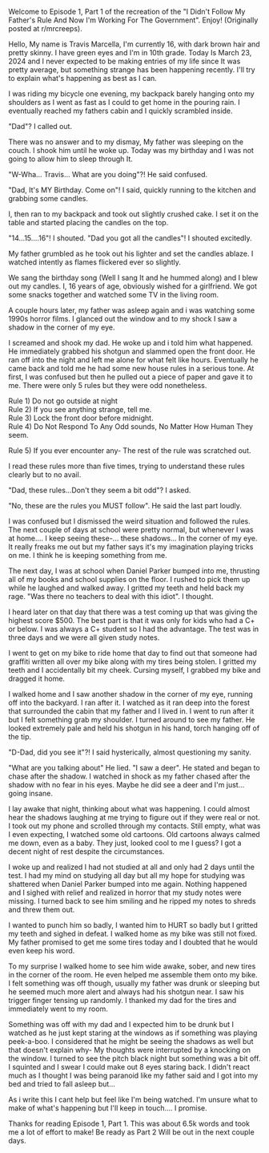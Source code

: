 Welcome to Episode 1, Part 1 of the recreation of the "I Didn't Follow My Father's Rule And Now I'm Working For The Government". Enjoy! (Originally posted at r/mrcreeps).

Hello, My name is Travis Marcella, I'm currently 16, with dark brown hair and pretty skinny. I have green eyes and I'm in 10th grade. Today Is March 23, 2024 and I never expected to be making entries of my life since It was pretty average, but something strange has been happening recently. I'll try to explain what's happening as best as I can.

I was riding my bicycle one evening, my backpack barely hanging onto my shoulders as I went as fast as I could to get home in the pouring rain. I eventually reached my fathers cabin and I quickly scrambled inside.

"Dad"? I called out.

There was no answer and to my dismay, My father was sleeping on the couch. I shook him until he woke up. Today was my birthday and I was not going to allow him to sleep through It.

"W-Wha... Travis... What are you doing"?! He said confused.

"Dad, It's MY Birthday. Come on"! I said, quickly running to the kitchen and grabbing some candles.

I, then ran to my backpack and took out slightly crushed cake. I set it on the table and started placing the candles on the top.

"14...15....16"! I shouted. "Dad you got all the candles"! I shouted excitedly.

My father grumbled as he took out his lighter and set the candles ablaze. I watched intently as flames flickered ever so slightly.

We sang the birthday song (Well I sang It and he hummed along) and I blew out my candles. I, 16 years of age, obviously wished for a girlfriend. We got some snacks together and watched some TV in the living room.

A couple hours later, my father was asleep again and i was watching some 1990s horror films. I glanced out the window and to my shock I saw a shadow in the corner of my eye.

I screamed and shook my dad. He woke up and i told him what happened. He immediately grabbed his shotgun and slammed open the front door. He ran off into the night and left me alone for what felt like hours. Eventually he came back and told me he had some new house rules in a serious tone. At first, I was confused but then he pulled out a piece of paper and gave it to me. There were only 5 rules but they were odd nonetheless.

Rule 1) Do not go outside at night  
Rule 2) If you see anything strange, tell me.  
Rule 3) Lock the front door before midnight.  
Rule 4) Do Not Respond To Any Odd sounds, No Matter How Human They seem.

Rule 5) If you ever encounter any- The rest of the rule was scratched out.

I read these rules more than five times, trying to understand these rules clearly but to no avail.

"Dad, these rules...Don't they seem a bit odd"? I asked.

"No, these are the rules you MUST follow". He said the last part loudly.

I was confused but I dismissed the weird situation and followed the rules. The next couple of days at school were pretty normal, but whenever I was at home.... I keep seeing these-... these shadows... In the corner of my eye. It really freaks me out but my father says it's my imagination playing tricks on me. I think he is keeping something from me.

The next day, I was at school when Daniel Parker bumped into me, thrusting all of my books and school supplies on the floor. I rushed to pick them up while he laughed and walked away. I gritted my teeth and held back my rage. "Was there no teachers to deal with this idiot". I thought.

I heard later on that day that there was a test coming up that was giving the highest score $500. The best part is that it was only for kids who had a C+ or below. I was always a C+ student so I had the advantage. The test was in three days and we were all given study notes.

I went to get on my bike to ride home that day to find out that someone had graffiti written all over my bike along with my tires being stolen. I gritted my teeth and I accidentally bit my cheek. Cursing myself, I grabbed my bike and dragged it home.

I walked home and I saw another shadow in the corner of my eye, running off into the backyard. I ran after it. I watched as it ran deep into the forest that surrounded the cabin that my father and I lived in. I went to run after it but I felt something grab my shoulder. I turned around to see my father. He looked extremely pale and held his shotgun in his hand, torch hanging off of the tip.

"D-Dad, did you see it"?! I said hysterically, almost questioning my sanity.

"What are you talking about" He lied. "I saw a deer". He stated and began to chase after the shadow. I watched in shock as my father chased after the shadow with no fear in his eyes. Maybe he did see a deer and I'm just... going insane.

I lay awake that night, thinking about what was happening. I could almost hear the shadows laughing at me trying to figure out if they were real or not. I took out my phone and scrolled through my contacts. Still empty, what was I even expecting, I watched some old cartoons. Old cartoons always calmed me down, even as a baby. They just, looked cool to me I guess? I got a decent night of rest despite the circumstances.

I woke up and realized I had not studied at all and only had 2 days until the test. I had my mind on studying all day but all my hope for studying was shattered when Daniel Parker bumped into me again. Nothing happened and I sighed with relief and realized in horror that my study notes were missing. I turned back to see him smiling and he ripped my notes to shreds and threw them out.

I wanted to punch him so badly, I wanted him to HURT so badly but I gritted my teeth and sighed in defeat. I walked home as my bike was still not fixed. My father promised to get me some tires today and I doubted that he would even keep his word.

To my surprise I walked home to see him wide awake, sober, and new tires in the corner of the room. He even helped me assemble them onto my bike. I felt something was off though, usually my father was drunk or sleeping but he seemed much more alert and always had his shotgun near. I saw his trigger finger tensing up randomly. I thanked my dad for the tires and immediately went to my room.

Something was off with my dad and I expected him to be drunk but I watched as he just kept staring at the windows as if something was playing peek-a-boo. I considered that he might be seeing the shadows as well but that doesn't explain why- My thoughts were interrupted by a knocking on the window. I turned to see the pitch black night but something was a bit off. I squinted and I swear I could make out 8 eyes staring back. I didn't react much as I thought I was being paranoid like my father said and I got into my bed and tried to fall asleep but...

As i write this I cant help but feel like I'm being watched. I'm unsure what to make of what's happening but I'll keep in touch.... I promise.

Thanks for reading Episode 1, Part 1. This was about 6.5k words and took me a lot of effort to make! Be ready as Part 2 Will be out in the next couple days.